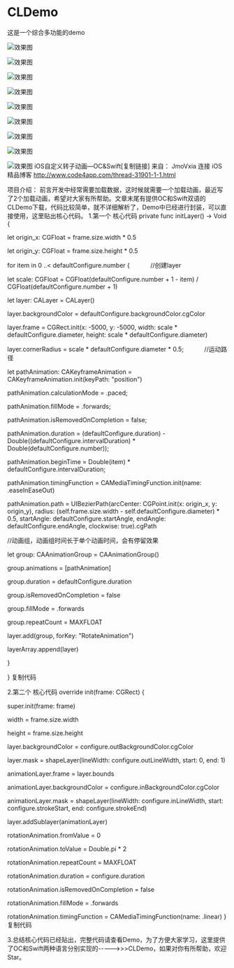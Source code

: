 # CLDemo
这是一个综合多功能的demo

![效果图](https://github.com/JmoVxia/CLDemo/blob/master/1.gif)

![效果图](https://github.com/JmoVxia/CLDemo/blob/master/2.gif)

![效果图](https://github.com/JmoVxia/CLDemo/blob/master/3.gif)

![效果图](https://github.com/JmoVxia/CLDemo/blob/master/4.gif)

![效果图](https://github.com/JmoVxia/CLDemo/blob/master/5.gif)

![效果图](https://github.com/JmoVxia/CLDemo/blob/master/6.gif)

![效果图](https://github.com/JmoVxia/CLDemo/blob/master/7.gif)

![效果图](https://github.com/JmoVxia/CLDemo/blob/master/8.gif)

![效果图](https://github.com/JmoVxia/CLDemo/blob/master/9.gif)
iOS自定义转子动画—OC&Swift[复制链接]
来自：
JmoVxia
连接
iOS精品博客 http://www.code4app.com/thread-31901-1-1.html
 

项目介绍：
前言开发中经常需要加载数据，这时候就需要一个加载动画，最近写了2个加载动画，希望对大家有所帮助。文章末尾有提供OC和Swift双语的CLDemo下载，代码比较简单，就不详细解析了，Demo中已经进行封装，可以直接使用，这里贴出核心代码。
1.第一个
核心代码
private func initLayer() -> Void {

  let origin_x: CGFloat = frame.size.width * 0.5
  
  let origin_y: CGFloat = frame.size.height * 0.5
  
  for item in 0 ..< defaultConfigure.number {            //创建layer 
  
  let scale: CGFloat = CGFloat(defaultConfigure.number + 1 - item) / CGFloat(defaultConfigure.number + 1)
  
  let layer: CALayer = CALayer()
  
  layer.backgroundColor = defaultConfigure.backgroundColor.cgColor
  
  layer.frame = CGRect.init(x: -5000, y: -5000, width: scale * defaultConfigure.diameter, height: scale * defaultConfigure.diameter)
  
  layer.cornerRadius = scale * defaultConfigure.diameter * 0.5;            //运动路径
  
  let pathAnimation: CAKeyframeAnimation = CAKeyframeAnimation.init(keyPath: "position")
  
  pathAnimation.calculationMode = .paced;
  
  pathAnimation.fillMode = .forwards;
  
  pathAnimation.isRemovedOnCompletion = false;
  
  pathAnimation.duration = (defaultConfigure.duration) - Double((defaultConfigure.intervalDuration) * Double(defaultConfigure.number));
  
  pathAnimation.beginTime = Double(item) * defaultConfigure.intervalDuration;
  
  pathAnimation.timingFunction = CAMediaTimingFunction.init(name: .easeInEaseOut)
  
  pathAnimation.path = UIBezierPath(arcCenter: CGPoint.init(x: origin_x, y: origin_y), radius: (self.frame.size.width - self.defaultConfigure.diameter) * 0.5, startAngle: defaultConfigure.startAngle, endAngle: defaultConfigure.endAngle, clockwise: true).cgPath
  
  //动画组，动画组时间长于单个动画时间，会有停留效果
  
  let group: CAAnimationGroup = CAAnimationGroup()
  
  group.animations = [pathAnimation]
  
  group.duration = defaultConfigure.duration
  
  group.isRemovedOnCompletion = false
  
  group.fillMode = .forwards
  
  group.repeatCount = MAXFLOAT
  
  layer.add(group, forKey: "RotateAnimation")
  
  layerArray.append(layer)
  
  }
  
  }
复制代码


2.第二个
核心代码
override init(frame: CGRect) {

super.init(frame: frame)

width = frame.size.width 

height = frame.size.height

layer.backgroundColor = configure.outBackgroundColor.cgColor

layer.mask = shapeLayer(lineWidth: configure.outLineWidth, start: 0, end: 1)

animationLayer.frame = layer.bounds

animationLayer.backgroundColor = configure.inBackgroundColor.cgColor

animationLayer.mask = shapeLayer(lineWidth: configure.inLineWidth, start: configure.strokeStart, end: configure.strokeEnd)

layer.addSublayer(animationLayer)

rotationAnimation.fromValue = 0 

rotationAnimation.toValue = Double.pi * 2 

rotationAnimation.repeatCount = MAXFLOAT

rotationAnimation.duration = configure.duration

rotationAnimation.isRemovedOnCompletion = false 

rotationAnimation.fillMode = .forwards

rotationAnimation.timingFunction = CAMediaTimingFunction(name: .linear)
}
复制代码


3.总结核心代码已经贴出，完整代码请查看Demo，为了方便大家学习，这里提供了OC和Swift两种语言分别实现的----->>>CLDemo，如果对你有所帮助，欢迎Star。
